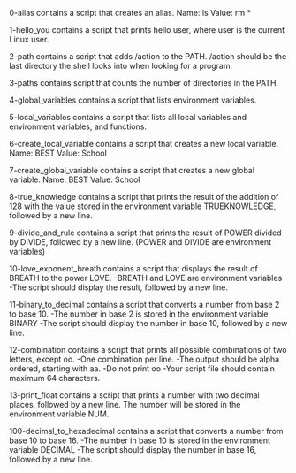 0-alias contains a script that creates an alias. Name: ls Value: rm *

1-hello_you contains a script that prints hello user, where user is the current Linux user.

2-path contains a script that adds /action to the PATH. /action should be the last directory the shell looks into when looking for a program.

3-paths contains script that counts the number of directories in the PATH.

4-global_variables contains a script that lists environment variables.

5-local_variables contains a script that lists all local variables and environment variables, and functions.

6-create_local_variable contains a script that creates a new local variable. Name: BEST Value: School

7-create_global_variable contains a script that creates a new global variable. Name: BEST Value: School

8-true_knowledge contains a script that prints the result of the addition of 128 with the value stored in the environment variable TRUEKNOWLEDGE, followed by a new line.

9-divide_and_rule contains a script that prints the result of POWER divided by DIVIDE, followed by a new line. (POWER and DIVIDE are environment variables)

10-love_exponent_breath contains a script that displays the result of BREATH to the power LOVE.
-BREATH and LOVE are environment variables
-The script should display the result, followed by a new line.

11-binary_to_decimal contains a script that converts a number from base 2 to base 10.
-The number in base 2 is stored in the environment variable BINARY
-The script should display the number in base 10, followed by a new line.

12-combination contains a script that prints all possible combinations of two letters, except oo.
-One combination per line.
-The output should be alpha ordered, starting with aa.
-Do not print oo
-Your script file should contain maximum 64 characters.

13-print_float contains a script that prints a number with two decimal places, followed by a new line. The number will be stored in the environment variable NUM.

100-decimal_to_hexadecimal contains a script that converts a number from base 10 to base 16.
-The number in base 10 is stored in the environment variable DECIMAL
-The script should display the number in base 16, followed by a new line.
